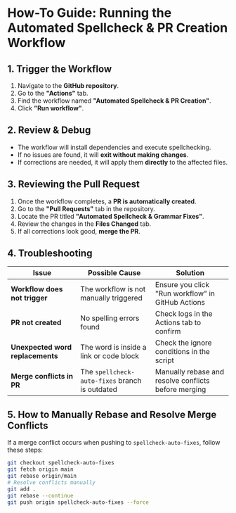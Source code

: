 # How-To Guide: Running the Automated Spellcheck & PR Creation Workflow

## 1. Trigger the Workflow
1. Navigate to the **GitHub repository**.
2. Go to the **"Actions"** tab.
3. Find the workflow named **"Automated Spellcheck & PR Creation"**.
4. Click **"Run workflow"**.

## 2. Review & Debug
- The workflow will install dependencies and execute spellchecking.
- If no issues are found, it will **exit without making changes**.
- If corrections are needed, it will apply them **directly** to the affected files.

## 3. Reviewing the Pull Request
1. Once the workflow completes, a **PR is automatically created**.
2. Go to the **"Pull Requests"** tab in the repository.
3. Locate the PR titled **"Automated Spellcheck & Grammar Fixes"**.
4. Review the changes in the **Files Changed** tab.
5. If all corrections look good, **merge the PR**.

## 4. Troubleshooting
| Issue | Possible Cause | Solution |
|--------|--------------|----------|
| **Workflow does not trigger** | The workflow is not manually triggered | Ensure you click "Run workflow" in GitHub Actions |
| **PR not created** | No spelling errors found | Check logs in the Actions tab to confirm |
| **Unexpected word replacements** | The word is inside a link or code block | Check the ignore conditions in the script |
| **Merge conflicts in PR** | The `spellcheck-auto-fixes` branch is outdated | Manually rebase and resolve conflicts before merging |

## 5. How to Manually Rebase and Resolve Merge Conflicts
If a merge conflict occurs when pushing to `spellcheck-auto-fixes`, follow these steps:

```sh
git checkout spellcheck-auto-fixes
git fetch origin main
git rebase origin/main
# Resolve conflicts manually
git add .
git rebase --continue
git push origin spellcheck-auto-fixes --force